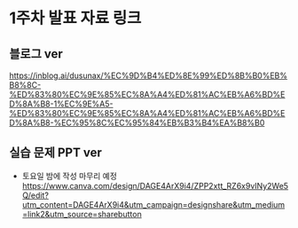# 1주차 발표 자료 링크

## 블로그 ver

https://inblog.ai/dusunax/%EC%9D%B4%ED%8E%99%ED%8B%B0%EB%B8%8C-%ED%83%80%EC%9E%85%EC%8A%A4%ED%81%AC%EB%A6%BD%ED%8A%B8-1%EC%9E%A5-%ED%83%80%EC%9E%85%EC%8A%A4%ED%81%AC%EB%A6%BD%ED%8A%B8-%EC%95%8C%EC%95%84%EB%B3%B4%EA%B8%B0

## 실습 문제 PPT ver

- 토요일 밤에 작성 마무리 예정
  https://www.canva.com/design/DAGE4ArX9i4/ZPP2xtt_RZ6x9vINy2We5Q/edit?utm_content=DAGE4ArX9i4&utm_campaign=designshare&utm_medium=link2&utm_source=sharebutton
